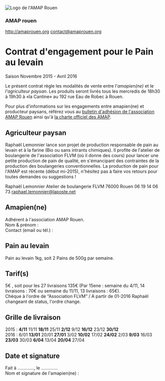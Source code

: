 ![Logo de l'AMAP Rouen](https://raw.githubusercontent.com/amaprouen/contrats/master/assets/images/logo-amap-rouen-small.png)
### AMAP rouen
http://amaprouen.org
contact@amaprouen.org

# Contrat d'engagement pour le Pain au levain
Saison Novembre 2015 - Avril 2016

Le présent contrat règle les modalités de vente entre l'*amapien(ne)* et le *l'agriculteur paysan*. Les produits seront livrés tous les mercredis de 18h30 à 19h30 à «la Cantine» au 192 rue Eau de Robec à Rouen.

Pour plus d'informations sur les engagements entre amapien(ne) et producteur paysans, référez vous au [bulletin d'adhésion de l'association AMAP Rouen](bulletin-adhesion-amap-rouen) ainsi qu'à [la charte officiel des AMAP](http://miramap.org/IMG/pdf/charte_des_amap_mars_2014-2.pdf).

## Agriculteur paysan
Raphaël Lemonnier lance son projet de production responsable de pain au levain et à la farine (Bio ou sans intrants chimiques). Il profite de l'atelier de boulangerie de l'association FLVM (où il donne des cours) pour lancer une petite production de pain de qualité, en s'émancipant des contraintes de la production des boulangeries conventionnelles.
La production de pain pour l'AMAP est récente (début mi-2015), n'hésitez pas à faire vos retours pour toutes demandes ou suggestions !

Raphaël Lemonnier
Atelier de boulangerie FLVM
76000 Rouen
06 19 14 06 73
raphael.lemonnier@laposte.net

## Amapien(ne)
Adhérent à l'association AMAP Rouen.  
Nom & prénom :  
Contact (email ou tél.) : 

## Pain au levain
Pain au levain 1kg, soit 2 Pains de 500g par semaine.

## Tarif(s)
5€ , soit pour les 27 livraisons 135€ (Par 15ene : semaine du 4/11, 14 livraisons : 70€ ou semaine du 11/11, 13 livraisons : 65€).  
Chèque à l'ordre de “Association FLVM” / A partir de 01-2016 Raphaël changeant de status, l'ordre change.

## Grille de livraison
2015 : **4/11** 11/11 **18/11** 25/11 **2/12** 9/12 **16/12** 23/12 **30/12**  
2016 : 6/01 **13/01** 20/01 **27/01** 3/02 **10/02** 17/02 **24/02** 2/03 **9/03** 16/03 **23/03** 30/03 **6/04** 13/04 **20/04** 27/04

## Date et signature
Fait à ............., le .............  
Nom et signature de l'amapien(ne) :
